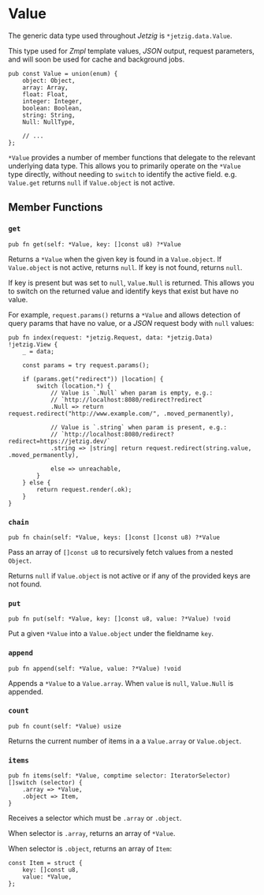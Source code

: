 # Value

The generic data type used throughout _Jetzig_ is `*jetzig.data.Value`.

This type used for _Zmpl_ template values, _JSON_ output, request parameters, and will soon be used for cache and background jobs.

```zig
pub const Value = union(enum) {
    object: Object,
    array: Array,
    float: Float,
    integer: Integer,
    boolean: Boolean,
    string: String,
    Null: NullType,

    // ...
};
```

`*Value` provides a number of member functions that delegate to the relevant underlying data type. This allows you to primarily operate on the `*Value` type directly, without needing to `switch` to identify the active field. e.g. `Value.get` returns `null` if `Value.object` is not active.

## Member Functions

### `get`

```zig
pub fn get(self: *Value, key: []const u8) ?*Value
```

Returns a `*Value` when the given key is found in a `Value.object`. If `Value.object` is not active, returns `null`. If key is not found, returns `null`.

If key is present but was set to `null`, `Value.Null` is returned. This allows you to switch on the returned value and identify keys that exist but have no value.

For example, `request.params()` returns a `*Value` and allows detection of query params that have no value, or a _JSON_ request body with `null` values:

```zig
pub fn index(request: *jetzig.Request, data: *jetzig.Data) !jetzig.View {
    _ = data;

    const params = try request.params();

    if (params.get("redirect")) |location| {
        switch (location.*) {
            // Value is `.Null` when param is empty, e.g.:
            // `http://localhost:8080/redirect?redirect`
            .Null => return request.redirect("http://www.example.com/", .moved_permanently),

            // Value is `.string` when param is present, e.g.:
            // `http://localhost:8080/redirect?redirect=https://jetzig.dev/`
            .string => |string| return request.redirect(string.value, .moved_permanently),

            else => unreachable,
        }
    } else {
        return request.render(.ok);
    }
}
```

### `chain`

```zig
pub fn chain(self: *Value, keys: []const []const u8) ?*Value
```

Pass an array of `[]const u8` to recursively fetch values from a nested `Object`.

Returns `null` if `Value.object` is not active or if any of the provided keys are not found.

### `put`

```zig
pub fn put(self: *Value, key: []const u8, value: ?*Value) !void
```

Put a given `*Value` into a `Value.object` under the fieldname `key`.

### `append`

```zig
pub fn append(self: *Value, value: ?*Value) !void
```

Appends a `*Value` to a `Value.array`. When `value` is `null`, `Value.Null` is appended.

### `count`

```zig
pub fn count(self: *Value) usize
```

Returns the current number of items in a a `Value.array` or `Value.object`.

### `items`

```zig
pub fn items(self: *Value, comptime selector: IteratorSelector) []switch (selector) {
    .array => *Value,
    .object => Item,
}
```

Receives a selector which must be `.array` or `.object`.

When selector is `.array`, returns an array of `*Value`.

When selector is `.object`, returns an array of `Item`:

```zig
const Item = struct {
    key: []const u8,
    value: *Value,
};
```
